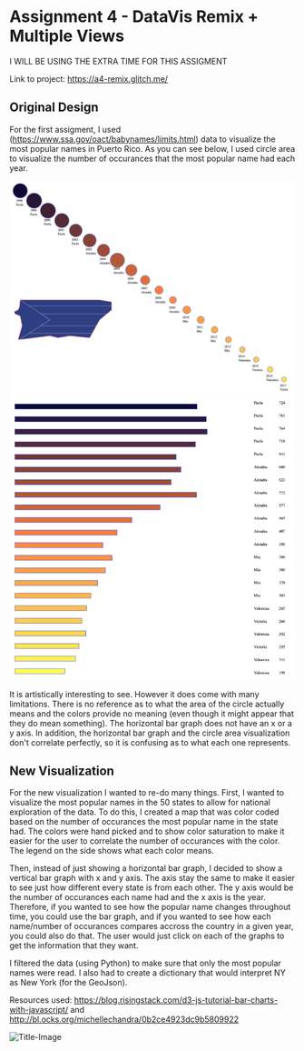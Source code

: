 Assignment 4 - DataVis Remix + Multiple Views
===
I WILL BE USING THE EXTRA TIME FOR THIS ASSIGMENT 

Link to project: https://a4-remix.glitch.me/

## Original Design 
For the first assigment, I used (https://www.ssa.gov/oact/babynames/limits.html) data to visualize the most popular names in Puerto Rico. As you can see below, I used circle area to visualize the number of occurances that the most popular name had each year. 

![Title-Image](img/circles.png)
![Title-Image](img/rectangles.png)

It is artistically interesting to see. However it does come with many limitations. There is no reference as to what the area of the circle actually means and the colors provide no meaning (even though it might appear that they do mean something). The horizontal bar graph does not have an x or a y axis. In addition, the horizontal bar graph and the circle area visualization don't correlate perfectly, so it is confusing as to what each one represents. 

## New Visualization

For the new visualization I wanted to re-do many things. First, I wanted to visualize the most popular names in the 50 states to allow for national exploration of the data. To do this, I created a map that was color coded based on the number of occurances the most popular name in the state had. The colors were hand picked and to show color saturation to make it easier for the user to correlate the number of occurances with the color. The legend on the side shows what each color means. 

Then, instead of just showing a horizontal bar graph, I decided to show a vertical bar graph with x and y axis. The axis stay the same to make it easier to see just how different every state is from each other. The y axis would be the number of occurances each name had and the x axis is the year. Therefore, if you wanted to see how the popular name changes throughout time, you could use the bar graph, and if you wanted to see how each name/number of occurances compares accross the country in a given year, you could also do that. The user would just click on each of the graphs to get the information that they want. 

I filtered the data (using Python) to make sure that only the most popular names were read. I also had to create a dictionary that would interpret NY as New York (for the GeoJson). 

Resources used: https://blog.risingstack.com/d3-js-tutorial-bar-charts-with-javascript/ and http://bl.ocks.org/michellechandra/0b2ce4923dc9b5809922

![Title-Image](img/newviz.gif)



